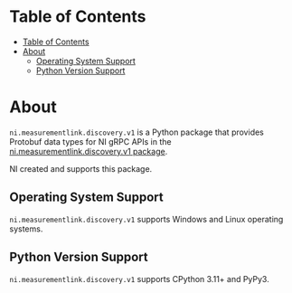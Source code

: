 # Table of Contents

- [Table of Contents](#table-of-contents)
- [About](#about)
  - [Operating System Support](#operating-system-support)
  - [Python Version Support](#python-version-support)

# About

`ni.measurementlink.discovery.v1` is a Python package that provides Protobuf data types for NI gRPC APIs in the [ni.measurementlink.discovery.v1 package](https://github.com/ni/ni-apis/tree/main/ni/measurementlink.discovery.v1).

NI created and supports this package.

## Operating System Support

`ni.measurementlink.discovery.v1` supports Windows and Linux operating systems.

## Python Version Support

`ni.measurementlink.discovery.v1` supports CPython 3.11+ and PyPy3.
